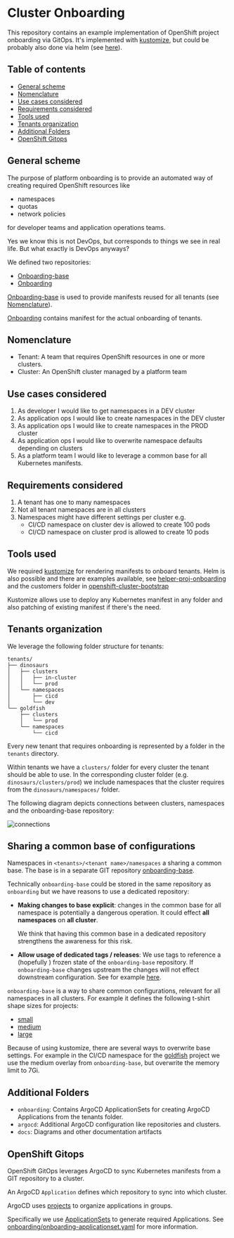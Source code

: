 # Cluster Onboarding

This repository contains an example implementation of OpenShift
project onboarding via GitOps.  It's implemented with
[kustomize](https://kustomize.io), but could be probably also done via
helm (see [here](#tools-used)).

## Table of contents

* [General scheme](#general-scheme)
* [Nomenclature](#nomenclature)
* [Use cases considered](#use-cases-considered)
* [Requirements considered](#requirements-considered)
* [Tools used](#tools-used)
* [Tenants organization](#tenants-organization)
* [Additional Folders](#additional-folders)
* [OpenShift Gitops](#openshift-gitops)

## General scheme

The purpose of platform onboarding is to provide an automated way of
creating required OpenShift resources like

- namespaces
- quotas
- network policies

for developer teams and application operations teams.

Yes we know this is not DevOps, but corresponds to things we see in
real life. But what exactly is DevOps anyways?

We defined two repositories:

- [Onboarding-base](https://github.com/tosmi-gitops/onboarding-base.git)
- [Onboarding](https://github.com/tosmi-gitops/onboarding-base.git)

[Onboarding-base](https://github.com/tosmi-gitops/onboarding-base.git)
is used to provide manifests reused for all tenants (see
[Nomenclature](#nomenclature)).

[Onboarding](https://github.com/tosmi-gitops/onboarding-base.git)
contains manifest for the actual onboarding of tenants.

## Nomenclature

- Tenant: A team that requires OpenShift resources in one or more clusters.
- Cluster: An OpenShift cluster managed by a platform team

## Use cases considered

1. As developer I would like to get namespaces in a DEV cluster
2. As application ops I would like to create namespaces in the DEV cluster
3. As application ops I would like to create namespaces in the PROD cluster
4. As application ops I would like to overwrite namespace defaults
   depending on clusters
5. As a platform team I would like to leverage a common base for all
   Kubernetes manifests.


## Requirements considered

1. A tenant has one to many namespaces
2. Not all tenant namespaces are in all clusters
3. Namespaces might have different settings per cluster
   e.g.
    - CI/CD namespace on cluster dev is allowed to create 100 pods
	- CI/CD namespace on cluster prod is allowed to create 10 pods

## Tools used

We required [kustomize](https://kustomize.io) for rendering manifests
to onboard tenants. Helm is also possible and there are examples
available, see
[helper-proj-onboarding](https://github.com/tjungbauer/helm-charts/tree/main/charts/helper-proj-onboarding)
and the customers folder in
[openshift-cluster-bootstrap](https://github.com/tjungbauer/openshift-cluster-bootstrap/tree/main/customers)

Kustomize allows use to deploy any Kubernetes manifest in any folder
and also patching of existing manifest if there's the need.

## Tenants organization

We leverage the following folder structure for tenants:

```
tenants/
├── dinosaurs
│   ├── clusters
│   │   ├── in-cluster
│   │   └── prod
│   └── namespaces
│       ├── cicd
│       └── dev
└── goldfish
    ├── clusters
    │   └── prod
    └── namespaces
        └── cicd
```

Every new tenant that requires onboarding is represented by a folder
in the `tenants` directory.

Within tenants we have a `clusters/` folder for every cluster the
tenant should be able to use. In the corresponding cluster folder
(e.g. `dinosaurs/clusters/prod`) we include namespaces that the cluster requires
from the `dinosaurs/namespaces/` folder.

The following diagram depicts connections between clusters, namespaces
and the onboarding-base repository:

![connections](https://raw.githubusercontent.com/tosmi-gitops/onboarding/main/docs/connections.png)

## Sharing a common base of configurations

Namespaces in `<tenants>/<tenant name>/namespaces` a sharing a common
base. The base is in a separate GIT repository
[onboarding-base](https://github.com/tosmi-gitops/onboarding-base.git).

Technically `onboarding-base` could be stored in the same repository
as `onboarding` but we have reasons to use a dedicated repository:

- **Making changes to base explicit**: changes in the common base for
  all namespace is potentially a dangerous operation. It could effect
  **all namespaces** on **all cluster**.

  We think that having this common base in a dedicated repository
  strengthens the awareness for this risk.

- **Allow usage of dedicated tags / releases**: We use tags to
  reference a (hopefully ) frozen state of the `onboarding-base`
  repository. If `onboarding-base` changes upstream the changes will
  not effect downstream configuration. See for example
  [here](https://github.com/tosmi-gitops/onboarding/blob/main/tenants/dinosaurs/namespaces/cicd/kustomization.yaml).

`onboarding-base` is a way to share common configurations, relevant
for all namespaces in all clusters. For example it defines the
following t-shirt shape sizes for projects:

- [small](https://github.com/tosmi-gitops/onboarding-base/tree/main/overlays/small)
- [medium](https://github.com/tosmi-gitops/onboarding-base/tree/main/overlays/medium)
- [large](https://github.com/tosmi-gitops/onboarding-base/tree/main/overlays/large)

Because of using kustomize, there are several ways to overwrite base
settings. For example in the CI/CD namespace for the
[goldfish](https://github.com/tosmi-gitops/onboarding/blob/main/tenants/goldfish/namespaces/cicd/kustomization.yaml)
project we use the medium overlay from `onboarding-base`, but
overwrite the memory limit to 7Gi.

## Additional Folders

- `onboarding`: Contains ArgoCD ApplicationSets for creating ArgoCD
  Applications from the tenants folder.
- `argocd`: Additional ArgoCD configuration like repositories and clusters.
- `docs`: Diagrams and other documentation artifacts

## OpenShift Gitops

OpenShift GitOps leverages ArgoCD to sync Kubernetes manifests from a
GIT repository to a cluster.

An ArgoCD `Application` defines which repository to sync into which cluster.

ArgoCD uses
[projects](https://argo-cd.readthedocs.io/en/stable/user-guide/projects/)
to organize applications in groups.

Specifically we use
[ApplicationSets](https://argo-cd.readthedocs.io/en/stable/user-guide/application-set/)
to generate required Applications. See
[onboarding/onboarding-applicationset.yaml](onboarding/onboarding-applicationset.yaml)
for more information.
